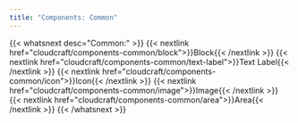 ```yaml
---
title: "Components: Common"
---
```


{{< whatsnext desc="Common:" >}}
    {{< nextlink href="cloudcraft/components-common/block">}}Block{{< /nextlink >}}
    {{< nextlink href="cloudcraft/components-common/text-label">}}Text Label{{< /nextlink >}}
    {{< nextlink href="cloudcraft/components-common/icon">}}Icon{{< /nextlink >}}
    {{< nextlink href="cloudcraft/components-common/image">}}Image{{< /nextlink >}}
    {{< nextlink href="cloudcraft/components-common/area">}}Area{{< /nextlink >}}
{{< /whatsnext >}}
